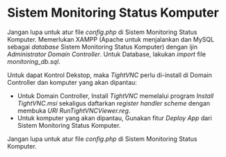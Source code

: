 # Sistem Monitoring Status Komputer
Jangan lupa untuk atur file _config.php_ di Sistem Monitoring Status Komputer.
Memerlukan XAMPP (Apache untuk menjalankan dan MySQL sebagai _database_ Sistem Monitoring Status Komputer) dengan ijin _Administrator Domain Controller_.
Untuk Database, lakukan _import_ file _monitoring_db.sql_.

Untuk dapat Kontrol Dekstop, maka _TightVNC_ perlu di-install di Domain Controller dan komputer yang akan dipantau:
- Untuk Domain Controller, Install  _TightVNC_ memelalui program  _Install TightVNC.msi_ sekaligus daftarkan _register handler scheme_ dengan membuka _URI RunTightVNCViewer.reg_.
- Untuk komputer yang akan dipantau, Gunakan fitur _Deploy App_ dari Sistem Monitoring Status Komputer.

Jangan lupa untuk atur file _config.php_ di Sistem Monitoring Status Komputer.
